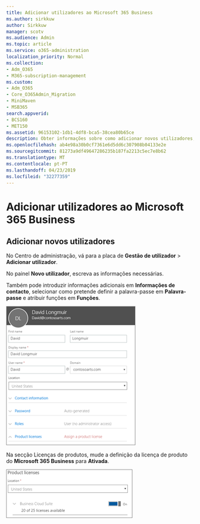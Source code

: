 ```yaml
---
title: Adicionar utilizadores ao Microsoft 365 Business
ms.author: sirkkuw
author: Sirkkuw
manager: scotv
ms.audience: Admin
ms.topic: article
ms.service: o365-administration
localization_priority: Normal
ms.collection:
- Adm_O365
- M365-subscription-management
ms.custom:
- Adm_O365
- Core_O365Admin_Migration
- MiniMaven
- MSB365
search.appverid:
- BCS160
- MET150
ms.assetid: 96153102-1db1-4df8-bca5-38cea80b65ce
description: Obter informações sobre como adicionar novos utilizadores, proteger os seus dispositivos e atribuir funções no Microsoft 365 Business.
ms.openlocfilehash: ab4e98a30b0cf7361e6d5dd6c307908b04133e2e
ms.sourcegitcommit: 81273a9df49647286235b187fa2213c5ec7e8b62
ms.translationtype: MT
ms.contentlocale: pt-PT
ms.lasthandoff: 04/23/2019
ms.locfileid: "32277359"
---
```

# <a name="add-additional-users-to-microsoft-365-business"></a>Adicionar utilizadores ao Microsoft 365 Business

## <a name="add-new-users"></a>Adicionar novos utilizadores

No Centro de administração, vá para a placa de **Gestão de utilizador** \> **Adicionar utilizador**.
  
No painel **Novo utilizador**, escreva as informações necessárias. 
  
Também pode introduzir informações adicionais em **Informações de contacto**, selecionar como pretende definir a palavra-passe em **Palavra-passe** e atribuir funções em **Funções**.
  
![Enter user information in the New user card](media/f04d39ca-48be-4868-8330-8552a4754c8b.png)
  
Na secção Licenças de produtos, mude a definição da licença de produto do **Microsoft 365 Business** para **Ativada**.
  
![Set the license setting to On position](media/7404f7f7-93bc-44a3-9ffb-4208b5b17402.png)
  

  

